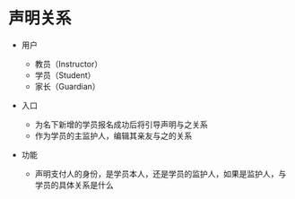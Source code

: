 # 声明关系

* 用户
	* 教员（Instructor）
	* 学员（Student）
	* 家长（Guardian）

* 入口
	* 为名下新增的学员报名成功后将引导声明与之关系
	* 作为学员的主监护人，编辑其亲友与之的关系

* 功能
	* 声明支付人的身份，是学员本人，还是学员的监护人，如果是监护人，与学员的具体关系是什么
<!--stackedit_data:
eyJoaXN0b3J5IjpbLTE1NjE2MzQ1ODEsLTEwNTgzMjIwOTRdfQ
==
-->